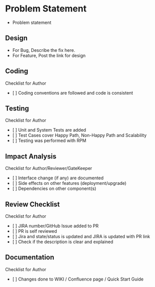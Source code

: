 # Problem Statement

*   Problem statement

## Design

*   For Bug, Describe the fix here.
*   For Feature, Post the link for design

## Coding

Checklist for Author

*   \[ ] Coding conventions are followed and code is consistent

## Testing

Checklist for Author

*   \[ ] Unit and System Tests are added
*   \[ ] Test Cases cover Happy Path, Non-Happy Path and Scalability
*   \[ ] Testing was performed with RPM

## Impact Analysis

Checklist for Author/Reviewer/GateKeeper

*   \[ ] Interface change (if any) are documented
*   \[ ] Side effects on other features (deployment/upgrade)
*   \[ ] Dependencies on other component(s)

## Review Checklist

Checklist for Author

*   \[ ] JIRA number/GitHub Issue added to PR
*   \[ ] PR is self reviewed
*   \[ ] Jira and state/status is updated and JIRA is updated with PR link
*   \[ ] Check if the description is clear and explained

## Documentation

Checklist for Author

*   \[ ] Changes done to WIKI / Confluence page / Quick Start Guide
